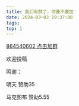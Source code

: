 ```yaml
---
title: 我们有群了，你要不要加
date: 2024-03-03 19:37:00
tags:
top: 1
---
```


<a href="https://qm.qq.com/q/s8je2hdowU">864540602 点击加群</a>

欢迎投稿



鸣谢：

明天 赞助35

马克图布 赞助5.55
